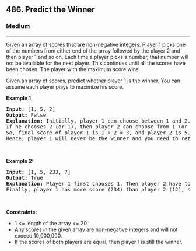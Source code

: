 <h2>486. Predict the Winner</h2><h3>Medium</h3><hr><div><p>Given an array of scores that are non-negative integers. Player 1 picks one of the numbers from either end of the array followed by the player 2 and then player 1 and so on. Each time a player picks a number, that number will not be available for the next player. This continues until all the scores have been chosen. The player with the maximum score wins.</p>

<p>Given an array of scores, predict whether player 1 is the winner. You can assume each player plays to maximize his score.</p>

<p><b>Example 1:</b></p>

<pre><b>Input:</b> [1, 5, 2]
<b>Output:</b> False
<b>Explanation:</b> Initially, player 1 can choose between 1 and 2. 
If he chooses 2 (or 1), then player 2 can choose from 1 (or 2) and 5. If player 2 chooses 5, then player 1 will be left with 1 (or 2). 
So, final score of player 1 is 1 + 2 = 3, and player 2 is 5. 
Hence, player 1 will never be the winner and you need to return False.
</pre>

<p>&nbsp;</p>

<p><b>Example 2:</b></p>

<pre><b>Input:</b> [1, 5, 233, 7]
<b>Output:</b> True
<b>Explanation:</b> Player 1 first chooses 1. Then player 2 have to choose between 5 and 7. No matter which number player 2 choose, player 1 can choose 233.
Finally, player 1 has more score (234) than player 2 (12), so you need to return True representing player1 can win.
</pre>

<p>&nbsp;</p>
<p><strong>Constraints:</strong></p>

<ul>
	<li>1 &lt;= length of the array &lt;= 20.</li>
	<li>Any scores in the given array are non-negative integers and will not exceed 10,000,000.</li>
	<li>If the scores of both players are equal, then player 1 is still the winner.</li>
</ul>
</div>